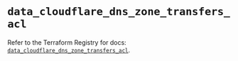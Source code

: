 # `data_cloudflare_dns_zone_transfers_acl`

Refer to the Terraform Registry for docs: [`data_cloudflare_dns_zone_transfers_acl`](https://registry.terraform.io/providers/cloudflare/cloudflare/5.11.0/docs/data-sources/dns_zone_transfers_acl).
